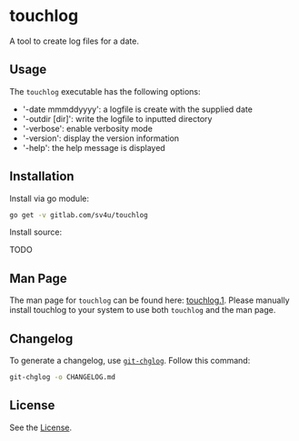 # touchlog

A tool to create log files for a date.

## Usage

The `touchlog` executable has the following options:

- '-date mmmddyyyy': a logfile is create with the supplied date
- '-outdir [dir]': write the logfile to inputted directory
- '-verbose': enable verbosity mode
- '-version': display the version information
- '-help': the help message is displayed

## Installation

Install via go module:

```bash
go get -v gitlab.com/sv4u/touchlog
```

Install source:

TODO

## Man Page

The man page for `touchlog` can be found here: [touchlog.1](touchlog.1.html). Please manually install touchlog to your system to use both `touchlog` and the man page.

## Changelog

To generate a changelog, use [`git-chglog`](https://github.com/git-chglog/git-chglog/). Follow this command:

```bash
git-chglog -o CHANGELOG.md
```

## License

See the [License](LICENSE).
